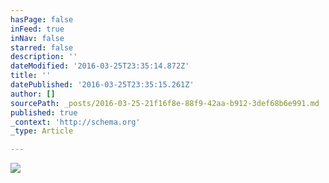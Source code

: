 ```yaml
---
hasPage: false
inFeed: true
inNav: false
starred: false
description: ''
dateModified: '2016-03-25T23:35:14.872Z'
title: ''
datePublished: '2016-03-25T23:35:15.261Z'
author: []
sourcePath: _posts/2016-03-25-21f16f8e-88f9-42aa-b912-3def68b6e991.md
published: true
_context: 'http://schema.org'
_type: Article

---
```

![](https://the-grid-user-content.s3-us-west-2.amazonaws.com/4d266f2e-2a67-4d7f-834f-a656a60abdae.jpg)